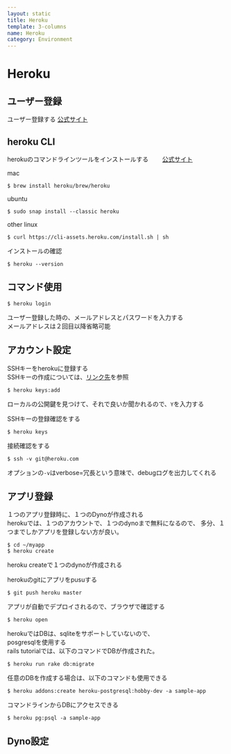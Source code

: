 ```yaml
---
layout: static
title: Heroku
template: 3-columns
name: Heroku
category: Environment
---
```


# Heroku

## ユーザー登録
ユーザー登録する
[公式サイト](https://signup.heroku.com)

## heroku CLI
herokuのコマンドラインツールをインストールする　　
[公式サイト](https://devcenter.heroku.com/articles/heroku-cli)

mac
```
$ brew install heroku/brew/heroku
```

ubuntu
```
$ sudo snap install --classic heroku
```

other linux
```
$ curl https://cli-assets.heroku.com/install.sh | sh
```

インストールの確認
```
$ heroku --version
```

## コマンド使用
```
$ heroku login
```

ユーザー登録した時の、メールアドレスとパスワードを入力する  
メールアドレスは２回目以降省略可能

## アカウント設定

SSHキーをherokuに登録する  
SSHキーの作成については、[リンク先](https://kamioteppei.github.io/memos/ssh)を参照
```
$ heroku keys:add
```
ローカルの公開鍵を見つけて、それで良いか聞かれるので、`Y`を入力する

SSHキーの登録確認をする
```
$ heroku keys
```

接続確認をする
```
$ ssh -v git@heroku.com
```
オプションの`-v`はverbose=冗長という意味で、debugログを出力してくれる

## アプリ登録
１つのアプリ登録時に、１つのDynoが作成される  
herokuでは、１つのアカウントで、１つのdynoまで無料になるので、
多分、１つまでしかアプリを登録しない方が良い。
```
$ cd ~/myapp
$ heroku create
```
heroku createで１つのdynoが作成される

herokuのgitにアプリをpusuする
```
$ git push heroku master
```

アプリが自動でデプロイされるので、ブラウザで確認する
```
$ heroku open
```

herokuではDBは、sqliteをサポートしていないので、  
posgresqlを使用する   
rails tutorialでは、以下のコマンドでDBが作成された。
```
$ heroku run rake db:migrate
```

任意のDBを作成する場合は、以下のコマンドも使用できる
```
$ heroku addons:create heroku-postgresql:hobby-dev -a sample-app
```

コマンドラインからDBにアクセスできる
```
$ heroku pg:psql -a sample-app
```

## Dyno設定
